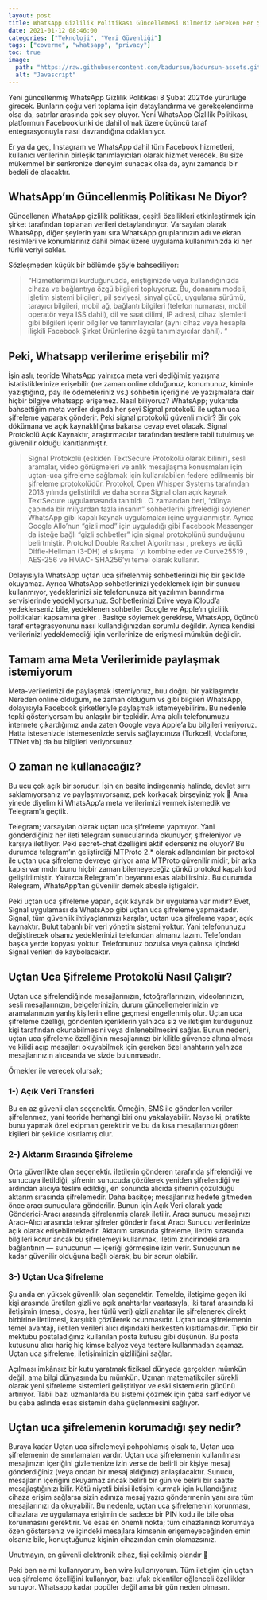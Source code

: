 ```yaml
---
layout: post
title: WhatsApp Gizlilik Politikası Güncellemesi Bilmeniz Gereken Her Şey Burada
date: 2021-01-12 08:46:00
categories: ["Teknoloji", "Veri Güvenliği"]
tags: ["coverme", "whatsapp", "privacy"]
toc: true
image:
  path: "https://raw.githubusercontent.com/badursun/badursun-assets.github.io/refs/heads/main/img/whatsapp-privacy-policy-66eea9f911f9f.webp"
  alt: "Javascript"
---
```


Yeni güncellenmiş WhatsApp Gizlilik Politikası 8 Şubat 2021’de yürürlüğe girecek. Bunların çoğu veri toplama için detaylandırma ve gerekçelendirme olsa da, satırlar arasında çok şey oluyor. Yeni WhatsApp Gizlilik Politikası, platformun Facebook’unki de dahil olmak üzere üçüncü taraf entegrasyonuyla nasıl davrandığına odaklanıyor.

Er ya da geç, Instagram ve WhatsApp dahil tüm Facebook hizmetleri, kullanıcı verilerinin birleşik tanımlayıcıları olarak hizmet verecek. Bu size mükemmel bir senkronize deneyim sunacak olsa da, aynı zamanda bir bedeli de olacaktır.

## WhatsApp’ın Güncellenmiş Politikası Ne Diyor?
Güncellenen WhatsApp gizlilik politikası, çeşitli özellikleri etkinleştirmek için şirket tarafından toplanan verileri detaylandırıyor. Varsayılan olarak WhatsApp, diğer şeylerin yanı sıra WhatsApp gruplarınızın adı ve ekran resimleri ve konumlarınız dahil olmak üzere uygulama kullanımınızda ki her türlü veriyi saklar.

Sözleşmeden küçük bir bölümde şöyle bahsediliyor:

> “Hizmetlerimizi kurduğunuzda, eriştiğinizde veya kullandığınızda cihaza ve bağlantıya özgü bilgileri topluyoruz. Bu, donanım modeli, işletim sistemi bilgileri, pil seviyesi, sinyal gücü, uygulama sürümü, tarayıcı bilgileri, mobil ağ, bağlantı bilgileri (telefon numarası, mobil operatör veya ISS dahil), dil ve saat dilimi, IP adresi, cihaz işlemleri gibi bilgileri içerir bilgiler ve tanımlayıcılar (aynı cihaz veya hesapla ilişkili Facebook Şirket Ürünlerine özgü tanımlayıcılar dahil). “

## Peki, Whatsapp verilerime erişebilir mi?
İşin aslı, teoride WhatsApp yalnızca meta veri dediğimiz yazışma istatistiklerinize erişebilir (ne zaman online olduğunuz, konumunuz, kiminle yazıştığınız, pay ile ödemeleriniz vs.) sohbetin içeriğine ve yazışmalara dair hiçbir bilgiye whatsapp erişemez. Nasıl biliyoruz? WhatsApp; yukarıda bahsettiğim meta veriler dışında her şeyi Signal protokolü ile uçtan uca şifreleme yaparak gönderir. Peki signal protokolü güvenli midir? Bir çok dökümana ve açık kaynaklılığına bakarsa cevap evet olacak. Signal Protokolü Açık Kaynaktır, araştırmacılar tarafından testlere tabii tutulmuş ve güvenilir olduğu kanıtlanmıştır.

> Signal Protokolü (eskiden TextSecure Protokolü olarak bilinir), sesli aramalar, video görüşmeleri ve anlık mesajlaşma konuşmaları için uçtan-uca şifreleme sağlamak için kullanılabilen federe edilmemiş bir şifreleme protokolüdür. Protokol, Open Whisper Systems tarafından 2013 yılında geliştirildi ve daha sonra Signal olan açık kaynak TextSecure uygulamasında tanıtıldı . O zamandan beri, “dünya çapında bir milyardan fazla insanın” sohbetlerini şifrelediği söylenen WhatsApp gibi kapalı kaynak uygulamaları içine uygulanmıştır. Ayrıca Google Allo’nun “gizli mod” için uyguladığı gibi Facebook Messenger da isteğe bağlı “gizli sohbetler” için signal protokolünü sunduğunu belirtmiştir. Protokol Double Ratchet Algoritması , prekeys ve üçlü Diffie-Hellman (3-DH) el sıkışma ‘ yı kombine eder ve Curve25519 , AES-256 ve HMAC- SHA256’yı temel olarak kullanır.

Dolayısıyla WhatsApp uçtan uca şifrelenmiş sohbetlerinizi hiç bir şekilde okuyamaz. Ayrıca WhatsApp sohbetlerinizi yedeklemek için bir sunucu kullanmıyor, yedeklerinizi siz telefonunuza ait yazılımın barındırma servislerinde yedekliyorsunuz. Sohbetlerinizi Drive veya iCloud’a yedeklerseniz bile, yedeklenen sohbetler Google ve Apple’ın gizlilik politikaları kapsamına girer . Basitçe söylemek gerekirse, WhatsApp, üçüncü taraf entegrasyonunu nasıl kullandığınızdan sorumlu değildir. Ayrıca kendisi verilerinizi yedeklemediği için verilerinize de erişmesi mümkün değildir.

## Tamam ama Meta Verilerimide paylaşmak istemiyorum
Meta-verilerimizi de paylaşmak istemiyoruz, buu doğru bir yaklaşımdır. Nereden online olduğum, ne zaman olduğum vs gibi bilgileri WhatsApp, dolayısıyla Facebook şirketleriyle paylaşmak istemeyebilirim. Bu nedenle tepki gösteriyorsam bu anlaşılır bir tepkidir. Ama akıllı telefonumuzu internete çıkardığımız anda zaten Google veya Apple’a bu bilgileri veriyoruz. Hatta istesenizde istemesenizde servis sağlayıcınıza (Turkcell, Vodafone, TTNet vb) da bu bilgileri veriyorsunuz.

## O zaman ne kullanacağız?
Bu ucu çok açık bir sorudur. İşin en basite indirgenmiş halinde, devlet sırrı saklamıyorsanız ve paylaşmıyorsanız, pek korkacak birşeyiniz yok 🙂 Ama yinede diyelim ki WhatsApp’a meta verilerimizi vermek istemedik ve Telegram’a geçtik.

Telegram; varsayılan olarak uçtan uca şifreleme yapmıyor. Yani gönderdiğiniz her ileti telegram sunucularında okunuyor, şifreleniyor ve karşıya iletiliyor. Peki secret-chat özelliğini aktif ederseniz ne oluyor? Bu durumda telegram’ın geliştirdiği MTProto 2.* olarak adlandırılan bir protokol ile uçtan uca şifreleme devreye giriyor ama MTProto güvenilir midir, bir arka kapısı var mıdır bunu hiçbir zaman bilemeyeceğiz çünkü protokol kapalı kod geliştirilmiştir. Yalnızca Relegram’ın beyanını esas alabilirsiniz. Bu durumda Relegram, WhatsApp’tan güvenilir demek abesle iştigaldir.

Peki uçtan uca şifreleme yapan, açık kaynak bir uygulama var mıdır? Evet, Signal uygulaması da WhatsApp gibi uçtan uca şifreleme yapmaktadır. Signal, tüm güvenlik ihtiyaçlarımızı karşılar, uçtan uca şifreleme yapar, açık kaynaktır. Bulut tabanlı bir veri yönetim sistemi yoktur. Yani telefonunuzu değiştirecek olsanız yedeklerinizi telefondan almanız lazım. Telefondan başka yerde kopyası yoktur. Telefonunuz bozulsa veya çalınsa içindeki Signal verileri de kaybolacaktır.

## Uçtan Uca Şifreleme Protokolü Nasıl Çalışır?
Uçtan uca şifrelendiğinde mesajlarınızın, fotoğraflarınızın, videolarınızın, sesli mesajlarınızın, belgelerinizin, durum güncellemelerinizin ve aramalarınızın yanlış kişilerin eline geçmesi engellenmiş olur. Uçtan uca şifreleme özelliği, gönderilen içeriklerin yalnızca siz ve iletişim kurduğunuz kişi tarafından okunabilmesini veya dinlenebilmesini sağlar. Bunun nedeni, uçtan uca şifreleme özelliğinin mesajlarınızı bir kilitle güvence altına alması ve kilidi açıp mesajları okuyabilmek için gereken özel anahtarın yalnızca mesajlarınızın alıcısında ve sizde bulunmasıdır.

Örnekler ile verecek olursak;

### 1-) Açık Veri Transferi
Bu en az güvenli olan seçenektir. Örneğin, SMS ile gönderilen veriler şifrelenmez, yani teoride herhangi biri onu yakalayabilir. Neyse ki, pratikte bunu yapmak özel ekipman gerektirir ve bu da kısa mesajlarınızı gören kişileri bir şekilde kısıtlamış olur.

### 2-) Aktarım Sırasında Şifreleme
Orta güvenlikte olan seçenektir. iletilerin gönderen tarafında şifrelendiği ve sunucuya iletildiği, şifrenin sunucuda çözülerek yeniden şifrelendiği ve ardından alıcıya teslim edildiği, en sonunda alıcıda şifrenin çözüldüğü aktarım sırasında şifrelemedir. Daha basitçe; mesajlarınız hedefe gitmeden önce aracı sunuculara gönderilir. Bunun için Açık Veri olarak yada Gönderici-Aracı arasında şifrelenmiş olarak iletilir. Aracı sunucu mesajınızı Aracı-Alıcı arasında tekrar şifreler gönderir fakat Aracı Sunucu verilerinize açık olarak erişebilmektedir. Aktarım sırasında şifreleme, iletim sırasında bilgileri korur ancak bu şifrelemeyi kullanmak, iletim zincirindeki ara bağlantının — sunucunun — içeriği görmesine izin verir. Sunucunun ne kadar güvenilir olduğuna bağlı olarak, bu bir sorun olabilir.

### 3-) Uçtan Uca Şifreleme
Şu anda en yüksek güvenlik olan seçenektir. Temelde, iletişime geçen iki kişi arasında üretilen gizli ve açık anahtarlar vasıtasıyla, iki taraf arasında ki iletişimin (mesaj, dosya, her türlü veri) gizli anahtar ile şifrelenerek direkt birbirine iletilmesi, karşılıklı çözülerek okunmasıdır. Uçtan uca şifrelemenin temel avantajı, iletilen verileri alıcı dışındaki herkesten kısıtlamasıdır. Tıpkı bir mektubu postaladığınız kullanılan posta kutusu gibi düşünün. Bu posta kutusunu alıcı hariç hiç kimse balyoz veya testere kullanmadan açamaz. Uçtan uca şifreleme, iletişiminizin gizliliğini sağlar.

Açılması imkânsız bir kutu yaratmak fiziksel dünyada gerçekten mümkün değil, ama bilgi dünyasında bu mümkün. Uzman matematikçiler sürekli olarak yeni şifreleme sistemleri geliştiriyor ve eski sistemlerin gücünü artırıyor. Tabii bazı uzmanlarda bu sistemi çözmek için çaba sarf ediyor ve bu çaba aslında esas sistemin daha güçlenmesini sağlıyor.

## Uçtan uca şifrelemenin korumadığı şey nedir?
Buraya kadar Uçtan uca şifrelemeyi pohpohlamış olsak ta, Uçtan uca şifrelemenin de sınırlamaları vardır. Uçtan uca şifrelemenin kullanılması mesajınızın içeriğini gizlemenize izin verse de belirli bir kişiye mesaj gönderdiğiniz (veya ondan bir mesaj aldığınız) anlaşılacaktır. Sunucu, mesajların içeriğini okuyamaz ancak belirli bir gün ve belirli bir saatte mesajlaştığınızı bilir. Kötü niyetli birisi iletişim kurmak için kullandığınız cihaza erişim sağlarsa sizin adınıza mesaj yazıp göndermenin yanı sıra tüm mesajlarınızı da okuyabilir. Bu nedenle, uçtan uca şifrelemenin korunması, cihazlara ve uygulamaya erişimin de sadece bir PIN kodu ile bile olsa korunmasını gerektirir. Ve esas en önemli nokta; tüm cihazlarınızı korumaya özen gösterseniz ve içindeki mesajlara kimsenin erişemeyeceğinden emin olsanız bile, konuştuğunuz kişinin cihazından emin olamazsınız.

Unutmayın, en güvenli elektronik cihaz, fişi çekilmiş olandır 🙂

Peki ben ne mi kullanıyorum, ben wire kullanıyorum. Tüm iletişim için uçtan uca şifreleme özelliğini kullanıyor, bazı ufak eklentiler eğlenceli özellikler sunuyor. Whatsapp kadar popüler değil ama bir gün neden olmasın.